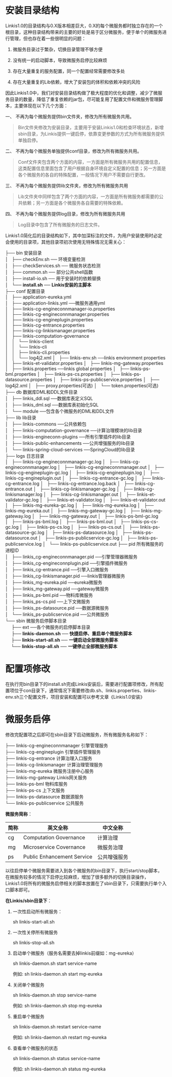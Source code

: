 安装目录结构
============

Linkis1.0的目录结构与0.X版本相差巨大，0.X的每个微服务都时独立存在的一个根目录，这种目录结构带来的主要的好处是易于区分微服务，便于单个的微服务进行管理，但也存在着一些很明显的问题：

1.  微服务目录过于繁杂，切换目录管理不够方便

2.  没有统一的启动脚本，导致微服务启停比较麻烦

3.  存在大量重复的服务配置，同一个配置经常需要修改多处

4.  存在大量重复的Lib依赖，增大了安装包的体积和依赖冲突的风险

因此Linkis1.0中，我们对安装目录结构做了极大程度的优化和调整，减少了微服务目录的数量，降低了重复依赖的jar包，尽可能复用了配置文件和微服务管理脚本，主要体现在以下几个方面：

一、  不再为每个微服务提供bin文件夹，修改为所有微服务共用。

>   Bin文件夹修改为安装目录，主要用于安装Linkis1.0和检查环境状态，新增sbin目录，为Linkis提供一键启停，依靠变更参数的方式为所有微服务提供单独启停。

二、  不再为每个微服务单独提供conf目录，修改为所有微服务共用。

>   Conf文件夹包含两个方面的内容，一方面是所有微服务共用的配置信息，这类配置信息里面包含了用户根据自身环境自定义配置的信息；另一方面是各个微服务的各自的特殊配置，一般情况下用户不需要自行更改。

三、  不再为每个微服务提供lib文件夹，修改为所有微服务共用

>   Lib文件夹中同样包含了两个方面的内容，一方面是所有微服务都需要的公共依赖；另一方面是各个微服务各自需要的特殊依赖。

四、  不再为每个微服务提供log目录，修改为所有微服务共用

>   Log目录中包含了所有微服务的日志文件。

Linkis1.0简化后的目录结构如下，其中加深标注的文件，为用户安装使用时必定会使用的目录项，其他目录项初次使用无特殊情况无需关心：

├── bin 安装目录  
│   ├── checkEnv.sh ── 环境变量检测  
│   ├── checkServices.sh ── 微服务状态检测  
│   ├── common.sh ── 部分公共shell函数  
│   ├── install-io.sh ── 用于安装时的依赖替换  
│   └── **install.sh** ── **Linkis安装的主脚本**  
├── conf 配置目录  
│   ├── application-eureka.yml  
│   ├── application-linkis.yml    ──微服务通用yml   
│   ├── linkis-cg-engineconnmanager-io.properties        
│   ├── linkis-cg-engineconnmanager.properties    
│   ├── linkis-cg-engineplugin.properties          
│   ├── linkis-cg-entrance.properties                   
│   ├── linkis-cg-linkismanager.properties                         
│   ├── linkis-computation-governance                           
│   │   └── linkis-client                                                   
│   │       └── linkis-cli                                                   
│   │           ├── linkis-cli.properties                                  
│   │           └── log4j2.xml
│   ├── linkis-env.sh   ──linkis environment properties
│   ├── linkis-et-validator.properties
│   ├── linkis-mg-gateway.properties
│   ├── linkis.properties  ──linkis global properties
│   ├── linkis-ps-bml.properties
│   ├── linkis-ps-cs.properties
│   ├── linkis-ps-datasource.properties
│   ├── linkis-ps-publicservice.properties
│   ├── log4j2.xml
│   ├── proxy.properties(可选)
│   └── token.properties(可选) 
├── db 数据库DML和DDL文件目录  
│   ├── linkis\_ddl.sql ──数据库表定义SQL  
│   ├── linkis\_dml.sql ──数据库表初始化SQL  
│   └── module ──包含各个微服务的DML和DDL文件  
├── lib lib目录  
│   ├── linkis-commons ──公共依赖包  
│   ├── linkis-computation-governance ──计算治理模块的lib目录  
│   ├── linkis-engineconn-plugins ──所有引擎插件的lib目录  
│   ├── linkis-public-enhancements ──公共增强服务的lib目录  
│   └── linkis-spring-cloud-services ──SpringCloud的lib目录  
├── logs 日志目录  
│   ├── linkis-cg-engineconnmanager-gc.log
│   ├── linkis-cg-engineconnmanager.log
│   ├── linkis-cg-engineconnmanager.out
│   ├── linkis-cg-engineplugin-gc.log
│   ├── linkis-cg-engineplugin.log
│   ├── linkis-cg-engineplugin.out
│   ├── linkis-cg-entrance-gc.log
│   ├── linkis-cg-entrance.log
│   ├── linkis-cg-entrance.log.back
│   ├── linkis-cg-entrance.out
│   ├── linkis-cg-linkismanager-gc.log
│   ├── linkis-cg-linkismanager.log
│   ├── linkis-cg-linkismanager.out
│   ├── linkis-et-validator-gc.log
│   ├── linkis-et-validator.log
│   ├── linkis-et-validator.out
│   ├── linkis-mg-eureka-gc.log
│   ├── linkis-mg-eureka.log
│   ├── linkis-mg-eureka.out
│   ├── linkis-mg-gateway-gc.log
│   ├── linkis-mg-gateway.log
│   ├── linkis-mg-gateway.out
│   ├── linkis-ps-bml-gc.log
│   ├── linkis-ps-bml.log
│   ├── linkis-ps-bml.out
│   ├── linkis-ps-cs-gc.log
│   ├── linkis-ps-cs.log
│   ├── linkis-ps-cs.out
│   ├── linkis-ps-datasource-gc.log
│   ├── linkis-ps-datasource.log
│   ├── linkis-ps-datasource.out
│   ├── linkis-ps-publicservice-gc.log
│   ├── linkis-ps-publicservice.log
│   └── linkis-ps-publicservice.out
├── pid 所有微服务的进程ID  
│   ├── linkis\_cg-engineconnmanager.pid ──引擎管理器微服务  
│   ├── linkis\_cg-engineconnplugin.pid ──引擎插件微服务  
│   ├── linkis\_cg-entrance.pid ──引擎入口微服务  
│   ├── linkis\_cg-linkismanager.pid ──linkis管理器微服务  
│   ├── linkis\_mg-eureka.pid ──eureka微服务  
│   ├── linkis\_mg-gateway.pid ──gateway微服务  
│   ├── linkis\_ps-bml.pid ──物料库微服务  
│   ├── linkis\_ps-cs.pid ──上下文微服务  
│   ├── linkis\_ps-datasource.pid ──数据源微服务  
│   └── linkis\_ps-publicservice.pid ──公共微服务  
└── sbin 微服务启停脚本目录  
     ├── ext ──各个微服务的启停脚本目录  
     ├── **linkis-daemon.sh** ── **快捷启停、重启单个微服务脚本**  
 &ensp;  ├── **linkis-start-all.sh** ── **一键启动全部微服务脚本**  
 &ensp;&ensp; └── **linkis-stop-all.sh** ── **一键停止全部微服务脚本**
 
 # 配置项修改
 
 在执行完bin目录下的install.sh完成Linkis安装后，需要进行配置项修改，所有配置项位于con目录下，通常情况下需要修改db.sh、linkis.properties、linkis-env.sh三个配置文件，项目安装和配置可以参考文章《Linkis1.0安装》
 
 # 微服务启停
 
修改完配置项之后即可在sbin目录下启动微服务，所有微服务名称如下：
 
├── linkis-cg-engineconnmanager 引擎管理服务  
├── linkis-cg-engineplugin 引擎插件管理服务  
├── linkis-cg-entrance 计算治理入口服务  
├── linkis-cg-linkismanager 计算治理管理服务  
├── linkis-mg-eureka 微服务注册中心服务  
├── linkis-mg-gateway Linkis网关服务  
├── linkis-ps-bml 物料库服务  
├── linkis-ps-cs 上下文服务  
├── linkis-ps-datasource 数据源服务  
└── linkis-ps-publicservice 公共服务
 
**微服务简称**：
 
 | 简称 | 英文全称                | 中文全称   |
 |------|-------------------------|------------|
 | cg   | Computation Governance  | 计算治理   |
 | mg   | Microservice Covernance | 微服务治理 |
 | ps   | Public Enhancement Service  | 公共增强服务   |
 
 以往启停单个微服务需要进入到各个微服务的bin目录下，执行start/stop脚本，在微服务较多的情况下启停比较麻烦，增加了很多额外的切换目录操作，Linkis1.0将所有的微服务启停相关的脚本放置在了sbin目录下，只需要执行单个入口脚本即可。
 
 **在Linkis/sbin目录下**：
 
 1.  一次性启动所有微服务：
 
     sh linkis-start-all.sh
 
 2.  一次性关停所有微服务
 
     sh linkis-stop-all.sh
 
 3.  启动单个微服务（服务名需要去掉linkis前缀如：mg-eureka）
 
     sh linkis-daemon.sh start service-name
 
     例如: sh linkis-daemon.sh start mg-eureka
 
 4.  关闭单个微服务
 
     sh linkis-daemon.sh stop service-name
 
     例如: sh linkis-daemon.sh stop mg-eureka
 
 5.  重启单个微服务
 
     sh linkis-daemon.sh restart service-name
 
     例如: sh linkis-daemon.sh restart mg-eureka
 
 6.  查看单个微服务的状态
 
     sh linkis-daemon.sh status service-name
 
     例如: sh linkis-daemon.sh status mg-eureka
